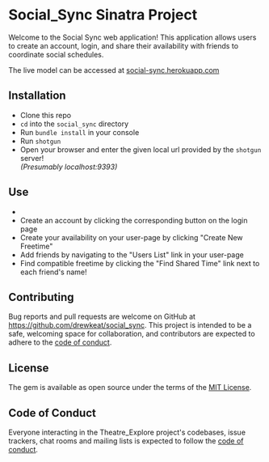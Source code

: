 # Social_Sync Sinatra Project

Welcome to the Social Sync web application! This application allows users to create an account, login, and share their availability with friends to coordinate social schedules.

The live model can be accessed at [social-sync.herokuapp.com](http://social-sync.herokuapp.com)

## Installation

- Clone this repo 
- `cd` into the `social_sync` directory 
- Run `bundle install` in your console
- Run `shotgun`
- Open your browser and enter the given local url provided by the `shotgun` server!  
  _(Presumably localhost:9393)_
## Use
-
- Create an account by clicking the corresponding button on the login page
- Create your availability on your user-page by clicking "Create New Freetime"
- Add friends by navigating to the "Users List" link in your user-page
- Find compatible freetime by clicking the "Find Shared Time" link next to each friend's name!
## Contributing
Bug reports and pull requests are welcome on GitHub at https://github.com/drewkeat/social_sync. This project is intended to be a safe, welcoming space for collaboration, and contributors are expected to adhere to the [code of conduct](https://github.com/drewkeat/social_sync/blob/master/CODE_OF_CONDUCT.md).
## License
The gem is available as open source under the terms of the [MIT License](https://opensource.org/licenses/MIT).

## Code of Conduct

Everyone interacting in the Theatre_Explore project's codebases, issue trackers, chat rooms and mailing lists is expected to follow the [code of conduct](https://github.com/drewkeat/Theatre_Explore/blob/master/CODE_OF_CONDUCT.md).